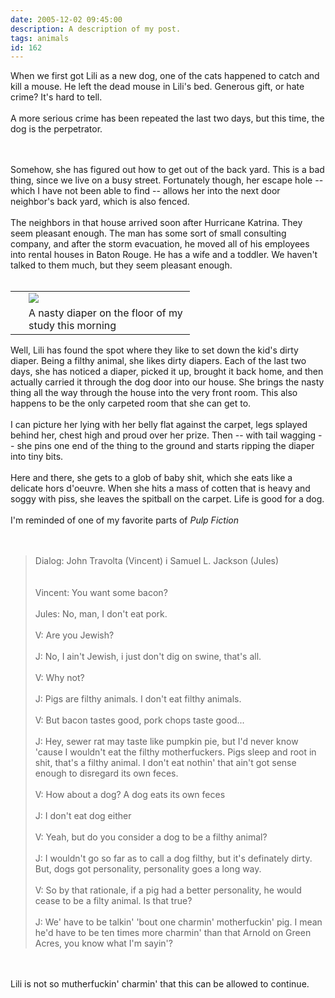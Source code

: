 ```yaml
---
date: 2005-12-02 09:45:00
description: A description of my post.
tags: animals
id: 162
---
```

When we first got Lili as a new dog, one of the cats happened to catch and kill a mouse.  He left the dead mouse in Lili's bed.  Generous gift, or hate crime?  It's hard to tell.<br />
<br />
A more serious crime has been repeated the last two days, but this time, the dog is the perpetrator.<br />

<!--more--><br /><br />Somehow, she has figured out how to get out of the back yard.  This is a bad thing, since we live on a busy street.  Fortunately though, her escape hole -- which I have not been able to find -- allows her into the next door neighbor's back yard, which is also fenced.<br />
<br />
The neighbors in that house arrived soon after Hurricane Katrina.  They seem pleasant enough.  The man has some sort of small consulting company, and after the storm evacuation, he moved all of his employees into rental houses in Baton Rouge.  He has a wife and a toddler.  We haven't talked to them much, but they seem pleasant enough.<br />
<br />
<table cellpadding="2" align="right"><tr><td width="5" rowspan="2"><spacer type="block" width="5" height="1"></spacer></td><td width="250" ><img src="/img/diaper.jpg"/></td></tr><tr><td class="caption" width="250">A nasty diaper on the floor of my study this morning</td></tr></table><br />
<br />
Well, Lili has found the spot where they like to set down the kid's dirty diaper.  Being a filthy animal, she likes dirty diapers.  Each of the last two days, she has noticed a diaper, picked it up, brought it back home, and then actually carried it through the dog door into our house.  She brings the nasty thing all the way through the house into the very front room.  This also happens to be the only carpeted room that she can get to.  <br />
<br />
I can picture her lying with her belly flat against the carpet, legs splayed behind her, chest high and proud over her prize.  Then -- with tail wagging -- she pins one end of the thing to the ground and starts ripping the diaper into tiny bits.<br />
<br />
Here and there, she gets to a glob of baby shit, which she eats like a delicate hors d'oeuvre.  When she hits a mass of cotten that is heavy and soggy with piss, she leaves the spitball on the carpet.  Life is good for a dog.<br />
<br />
I'm reminded  of one of my favorite parts of <i>Pulp Fiction</i><br />
<br />
<br />
<blockquote>Dialog: John Travolta (Vincent) i Samuel L. Jackson (Jules)<br />
<br />
<br />
Vincent:  You want some bacon?<br />
<br />
Jules:  No, man, I don't eat pork.<br />
<br />
V:  Are you Jewish?<br />
<br />
J:  No, I ain't Jewish, i just don't dig on swine, that's all.<br />
<br />
V:  Why not?<br />
<br />
J:  Pigs are filthy animals. I don't eat filthy animals.<br />
<br />
V:  But bacon tastes good, pork chops taste good...<br />
<br />
J:  Hey, sewer rat may taste like pumpkin pie, but I'd never know 'cause I wouldn't eat the filthy motherfuckers. Pigs sleep and root in shit, that's a filthy animal. I don't eat nothin' that ain't got sense enough to disregard its own feces.<br />
<br />
V:  How about a dog? A dog eats its own feces<br />
<br />
J:  I don't eat dog either<br />
<br />
V:  Yeah, but do you consider a dog to be a filthy animal?<br />
<br />
J:  I wouldn't go so far as to call a dog filthy, but it's definately dirty. But, dogs got personality, personality goes a long way.<br />
<br />
V:  So by that rationale, if a pig had a better personality, he would cease to be a filty animal. Is that true?<br />
<br />
J:  We' have to be talkin' 'bout one charmin' motherfuckin' pig. I mean he'd have to be ten times more charmin' than that Arnold on Green Acres, you know what I'm sayin'?<br />
</blockquote><br />
<br />
Lili is not so mutherfuckin' charmin' that this can be allowed to continue.<br />

